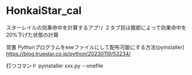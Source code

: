 # HonkaiStar_cal
スターレイルの効果命中を計算するアプリ
２タブ目は銀郎によって効果命中を20%下げた状態の計算

覚書
Pythonプログラムをexeファイルにして配布可能にする方法(pyinstaller)
https://blog.truestar.co.jp/python/20230119/53234/

打つコマンド
pyinstaller xxx.py --onefile
